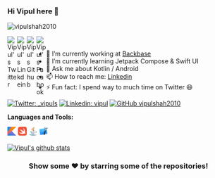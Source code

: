 ### Hi Vipul here 👋
<p align="left"> <img src="https://komarev.com/ghpvc/?username=vipulshah2010&label=Profile Views&color=blue&style=plastic" alt="vipulshah2010" /> </p>

<a href="https://twitter.com/_vipuls">
  <img align="left" alt="Vipul's Twitter" width="22px" src="https://cdn.jsdelivr.net/npm/simple-icons@v3/icons/twitter.svg" />
</a>
<a href="https://www.linkedin.com/in/vipulshah123/">
  <img align="left" alt="Vipul's Linkdein" width="22px" src="https://cdn.jsdelivr.net/npm/simple-icons@v3/icons/linkedin.svg" />
</a>
<a href="https://github.com/vipulshah2010">
  <img align="left" alt="Vipul's Github" width="22px" src="https://cdn.jsdelivr.net/npm/simple-icons@v3/icons/github.svg" />
</a>
<a href="https://www.facebook.com/happydroid">
  <img align="left" alt="Vipul's Facabook" width="22px" src="https://cdn.jsdelivr.net/npm/simple-icons@v3/icons/facebook.svg" />
</a>
<br/>

- 🔭 I’m currently working at [Backbase](https://www.backbase.com/)
- 🌱 I’m currently learning Jetpack Compose & Swift UI
- 💬 Ask me about Kotlin / Android
- 📫 How to reach me: [Linkedin](https://www.linkedin.com/in/vipulshah123/)
- ⚡ Fun fact: I spend way to much time on Twitter 😄

[![Twitter: _vipuls](https://img.shields.io/twitter/follow/_vipuls?style=social)](https://twitter.com/_vipuls)
[![Linkedin: vipul](https://img.shields.io/badge/-vipul-blue?style=flat-square&logo=Linkedin&logoColor=white&link=https://www.linkedin.com/in/vipulshah123/)](https://www.linkedin.com/in/vipulshah123/)
[![GitHub vipulshah2010](https://img.shields.io/github/followers/vipulshah2010?label=follow&style=social)](https://github.com/vipulshah2010)

**Languages and Tools:**  

<code><img height="20" src="https://raw.githubusercontent.com/github/explore/80688e429a7d4ef2fca1e82350fe8e3517d3494d/topics/kotlin/kotlin.png"></code>
<code><img height="20" src="https://raw.githubusercontent.com/github/explore/80688e429a7d4ef2fca1e82350fe8e3517d3494d/topics/swift/swift.png"></code>
<code><img height="20" src="https://raw.githubusercontent.com/github/explore/80688e429a7d4ef2fca1e82350fe8e3517d3494d/topics/java/java.png"></code>
<code><img height="20" src="https://raw.githubusercontent.com/github/explore/80688e429a7d4ef2fca1e82350fe8e3517d3494d/topics/xcode/xcode.png"></code>

<a href="https://github.com/vipulshah2010">
 <img align="center" src="https://github-readme-stats.vercel.app/api?username=vipulshah2010&show_icons=true&theme=dracula&line_height=27" alt="Vipul's github stats"/>
</a>

<div align="center">

### Show some ❤️ by starring some of the repositories!

</div>
